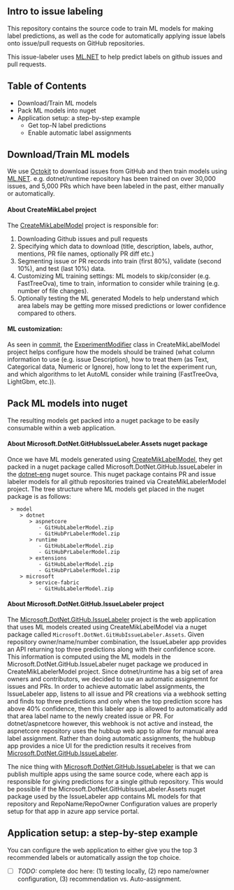 

## Intro to issue labeling

This repository contains the source code to train ML models for making label predictions, as well as the code for automatically applying issue labels onto issue/pull requests on GitHub repositories.

This issue-labeler uses [ML.NET](https://github.com/dotnet/machinelearning) to help predict labels on github issues and pull requests. 

## Table of Contents

- Download/Train ML models
- Pack ML models into nuget
- Application setup: a step-by-step example
  - Get top-N label predictions
  - Enable automatic label assignments

## Download/Train ML models

We use [Octokit](https://www.nuget.org/packages/Octokit/) to download issues from GitHub and then train models using [ML.NET](ML.NET). e.g. dotnet/runtime repository has been trained on over 30,000 issues, and 5,000 PRs which have been labeled in the past, either manually or automatically.

#### About CreateMikLabel project

The [CreateMikLabelModel](https://github.com/dotnet/issue-labeler/tree/master/src/CreateMikLabelModel) project is responsible for:

1. Downloading Github issues and pull requests
2. Specifying which data to download (title, description, labels, author, mentions, PR file names, optionally PR diff etc.)
3. Segmenting issue or PR records into train (first 80%), validate (second 10%), and test (last 10%) data.
4. Customizing ML training settings: ML models to skip/consider (e.g. FastTreeOva), time to train, information to consider while training (e.g. number of file changes).
5. Optionally testing the ML generated Models to help understand which area labels may be getting more missed predictions or lower confidence compared to others.

#### ML customization:

As seen in [commit](https://github.com/dotnet/issue-labeler/commit/77e4dbc45184f34e940c0f3cba57160e30c2c183), the [ExperimentModifier](https://github.com/maryamariyan/issue-labeler-2/blob/213a96cf88d31333295126e7815c4688c2e31b54/src/CreateMikLabelModel/ML/ExperimentModifier.cs) class in CreateMikLabelModel project helps configure how the models should be trained (what column information to use (e.g. issue Description), how to treat them (as Text, Categorical data, Numeric or Ignore), how long to let the experiment run, and which algorithms to let AutoML consider while training (FastTreeOva, LightGbm, etc.)).

## Pack ML models into nuget

The resulting models get packed into a nuget package to be easily consumable within a web application. 

#### About Microsoft.DotNet.GitHubIssueLabeler.Assets nuget package

Once we have ML models generated using [CreateMikLabelModel](https://github.com/dotnet/issue-labeler/tree/master/src/CreateMikLabelModel), they get packed in a nuget package called Microsoft.DotNet.GitHub.IssueLabeler in the [dotnet-eng](https://pkgs.dev.azure.com/dnceng/public/_packaging/dotnet-eng/nuget/v3/index.json) nuget source. This nuget package contains PR and issue labeler models for all github repositories trained via CreateMikLabelerModel project. The tree structure where ML models get placed in the nuget package is as follows:

```
 > model
    > dotnet
       > aspnetcore
          - GitHubLabelerModel.zip
          - GitHubPrLabelerModel.zip
       > runtime
          - GitHubLabelerModel.zip
          - GitHubPrLabelerModel.zip
       > extensions
          - GitHubLabelerModel.zip
          - GitHubPrLabelerModel.zip
    > microsoft
       > service-fabric
          - GitHubLabelerModel.zip
```

#### About Microsoft.DotNet.GitHub.IssueLabeler project

The [Microsoft.DotNet.GitHub.IssueLabeler](https://github.com/dotnet/issue-labeler/tree/master/src/Microsoft.DotNet.GitHub.IssueLabeler) project is the web application that uses ML models created using CreateMikLabelModel via a nuget package called `Microsoft.DotNet.GitHubIssueLabeler.Assets`.
Given repository owner/name/number combination, the IssueLabeler app provides an API returning top three predictions along with their confidence score. This information is computed using the ML models in the Microsoft.DotNet.GitHub.IssueLabeler nuget package we produced in CreateMikLabelerModel project.
Since dotnet/runtime has a big set of area owners and contributors, we decided to use an automatic assignemnt for issues and PRs. In order to achieve automatic label assignments, the IssueLabeler app, listens to all issue and PR creations via a webhook setting and finds top three predictions and only when the top prediction score has above 40% confidence, then this labeler app is allowed to automatically add that area label name to the newly created issue or PR. For dotnet/aspnetcore however, this webhook is not active and instead, the aspnetcore repository uses the hubbup web app to allow for manual area label assignment. Rather than doing automatic assignments, the hubbup app provides a nice UI for the prediction results it receives from [Microsoft.DotNet.GitHub.IssueLabeler](https://github.com/dotnet/issue-labeler/tree/master/src/Microsoft.DotNet.GitHub.IssueLabeler).

The nice thing with [Microsoft.DotNet.GitHub.IssueLabeler](https://github.com/dotnet/issue-labeler/tree/master/src/Microsoft.DotNet.GitHub.IssueLabeler) is that we can publish multiple apps using the same source code, where each app is responsible for giving predictions for a single github repository. This would be possible if the Microsoft.DotNet.GitHubIssueLabeler.Assets nuget package used by the IssueLabeler app contains ML models for that repository and RepoName/RepoOwner Configuration values are properly setup for that app in azure app service portal.

## Application setup: a step-by-step example

You can configure the web application to either give you the top 3 recommended labels or automatically assign the top choice. 

- [ ] *TODO:* complete doc here: (1) testing locally, (2) repo name/owner configuration, (3) recommendation vs. Auto-assignment.
